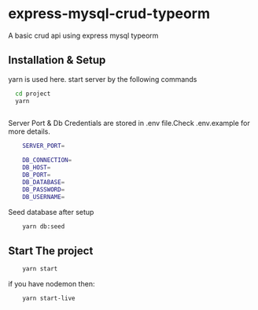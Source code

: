 
# express-mysql-crud-typeorm

 A basic crud api using express mysql typeorm



## Installation & Setup

yarn is used here. start server by the following commands
```bash
  cd project
  yarn
  
```
Server Port & Db Credentials are stored in .env file.Check .env.example for more details.
```bash
    SERVER_PORT=

    DB_CONNECTION=
    DB_HOST=
    DB_PORT=
    DB_DATABASE=
    DB_PASSWORD=
    DB_USERNAME=
```

Seed database after setup
```bash
    yarn db:seed
```    

## Start The project
```bash
    yarn start
```
if you have nodemon then:
```bash
    yarn start-live
```


